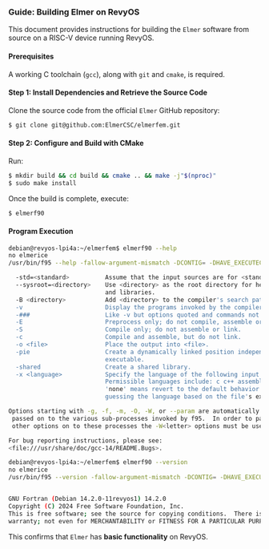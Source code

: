 ### **Guide: Building Elmer on RevyOS**

This document provides instructions for building the `Elmer` software from source on a RISC-V device running RevyOS.

#### **Prerequisites**

A working C toolchain (`gcc`), along with `git` and `cmake`, is required.

#### **Step 1: Install Dependencies and Retrieve the Source Code**

Clone the source code from the official `Elmer` GitHub repository:

```bash
$ git clone git@github.com:ElmerCSC/elmerfem.git
```

#### **Step 2: Configure and Build with CMake**

Run:

```bash
$ mkdir build && cd build && cmake .. && make -j"$(nproc)"
$ sudo make install
```

Once the build is complete, execute:

```bash
$ elmerf90
```

#### **Program Execution**

```bash
debian@revyos-lpi4a:~/elmerfem$ elmerf90 --help
no elmerice
/usr/bin/f95 --help -fallow-argument-mismatch -DCONTIG= -DHAVE_EXECUTECOMMANDLINE -DUSE_ISO_C_BINDINGS -DUSE_ARPACK -O2 -g -fPIC -shared -I/usr/local/share/elmersolver/include -L/usr/local/share/elmersolver/../../lib/elmersolver -shared -lelmersolver

  -std=<standard>          Assume that the input sources are for <standard>.
  --sysroot=<directory>    Use <directory> as the root directory for headers
                           and libraries.
  -B <directory>           Add <directory> to the compiler's search paths.
  -v                       Display the programs invoked by the compiler.
  -###                     Like -v but options quoted and commands not executed.
  -E                       Preprocess only; do not compile, assemble or link.
  -S                       Compile only; do not assemble or link.
  -c                       Compile and assemble, but do not link.
  -o <file>                Place the output into <file>.
  -pie                     Create a dynamically linked position independent
                           executable.
  -shared                  Create a shared library.
  -x <language>            Specify the language of the following input files.
                           Permissible languages include: c c++ assembler none
                           'none' means revert to the default behavior of
                           guessing the language based on the file's extension.

Options starting with -g, -f, -m, -O, -W, or --param are automatically
 passed on to the various sub-processes invoked by f95.  In order to pass
 other options on to these processes the -W<letter> options must be used.

For bug reporting instructions, please see:
<file:///usr/share/doc/gcc-14/README.Bugs>.
```

```bash
debian@revyos-lpi4a:~/elmerfem$ elmerf90 --version
no elmerice
/usr/bin/f95 --version -fallow-argument-mismatch -DCONTIG= -DHAVE_EXECUTECOMMANDLINE -DUSE_ISO_C_BINDINGS -DUSE_ARPACK -O2 -g -fPIC -shared -I/usr/local/share/elmersolver/include -L/usr/local/share/elmersolver/../../lib/elmersolver -shared -lelmersolver


GNU Fortran (Debian 14.2.0-11revyos1) 14.2.0
Copyright (C) 2024 Free Software Foundation, Inc.
This is free software; see the source for copying conditions.  There is NO
warranty; not even for MERCHANTABILITY or FITNESS FOR A PARTICULAR PURPOSE.
```

This confirms that `Elmer` has **basic functionality** on RevyOS.
